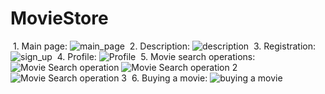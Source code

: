 ﻿# MovieStore
﻿ 1. Main page:
 ![main_page](https://user-images.githubusercontent.com/126081409/234093933-f259a5e0-ec1c-438a-a4b6-42685923e807.JPG)
﻿ 2. Description:
 ![description](https://user-images.githubusercontent.com/126081409/234094622-b60c9c39-c06d-4ec2-9e48-4638c1f45d4c.JPG)
﻿ 3. Registration:
 ![sign_up](https://user-images.githubusercontent.com/126081409/234094831-f93f1070-684c-4776-8847-e0fa1ac85147.JPG)
﻿ 4. Profile:
 ![Profile](https://user-images.githubusercontent.com/126081409/234114286-bedf2c20-0ea0-4866-bd42-153ad59f499b.JPG)
﻿ 5. Movie search operations:
 ![Movie Search operation](https://user-images.githubusercontent.com/126081409/234095103-a4f9ba84-2157-4020-8577-05c5dc190f8d.JPG)
 ![Movie Search operation 2](https://user-images.githubusercontent.com/126081409/234095259-4916977a-3478-4050-860f-a851587fef58.JPG)
 ![Movie Search operation 3](https://user-images.githubusercontent.com/126081409/234095311-0ee2bc76-8811-4acb-8b6e-9ccacbda62ea.JPG)
﻿ 6. Buying a movie:
 ![buying a movie](https://user-images.githubusercontent.com/126081409/234114434-b577c57c-57fb-442d-9563-23b5abbc9310.JPG)
